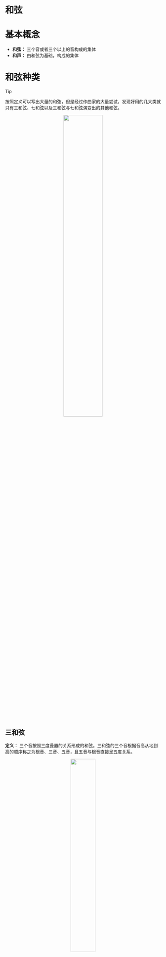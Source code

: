 # 和弦

# 基本概念 

- **和弦：** 三个音或者三个以上的音构成的集体
- **和声：** 由和弦为基础，构成的集体


# 和弦种类

> [!tip]
> 按照定义可以写出大量的和弦，但是经过作曲家的大量尝试，发现好用的几大类就只有三和弦、七和弦以及三和弦与七和弦演变出的其他和弦。

<p style="text-align:center;"><img src="/musical_theory/image/foundation/chords.jpg" width="50%" align="middle" /></p>

## 三和弦

**定义：** 三个音按照三度叠置的关系形成的和弦。三和弦的三个音根据音高从地到高的顺序称之为根音、三音、五音，且五音与根音直接呈五度关系。

<p style="text-align:center;"><img src="/musical_theory/image/foundation/chordThree.jpg" width="40%" align="middle" /></p>

同样经过作曲家的大量尝试，三和弦中常用的也只有四个和弦，即大三和弦、小三和弦、增三和弦、减三和弦。

- 大三和弦：三音与根音是大三度、三音与五音是小三度。相对明亮、温馨
    <p style="text-align:center;"><img src="/musical_theory/image/foundation/majorTriad.jpg" width="40%" align="middle" /></p>

- 小三和弦：三音与根音是小三度、三音与五音是大三度。相对黯淡、忧伤

    <p style="text-align:center;"><img src="/musical_theory/image/foundation/minorTriad.jpg" width="40%" align="middle" /></p>

- 增三和弦：三音与根音是大三度、三音与五音是大三度。相对紧张、压抑，因为五音与根音呈增五度关系，属于不协和音程
    <p style="text-align:center;"><img src="/musical_theory/image/foundation/augmentTraid.jpg" width="40%" align="middle" /></p>
- 减三和弦：三音与根音是小三度、三音与五音是小三度。相对紧张、压抑，因为五音与根音呈减五度关系，属于不协和音程
    <p style="text-align:center;"><img src="/musical_theory/image/foundation/diminishedTriad.jpg" width="40%" align="middle" /></p>

## 三和弦转位

- 第一转位：根音转位，低音与根音为六度，也称之为「六和弦」
- 第二转位：根音与三音转位，低音与根音为四度，低音与三音为六度，也称之为「四六和弦」
- 转位的修饰词与原位保持一致，例如大三和弦的第二转位就是大四六和弦

<p style="text-align:center;"><img src="/musical_theory/image/foundation/inversionTriad.jpg" width="75%" align="middle" /></p>

## 七和弦

**定义：** 四个音按照三度叠置的关系构成的和弦。

<p style="text-align:center;"><img src="/musical_theory/image/foundation/seventhChord.jpg" width="35%" align="middle" /></p>

**命名：** AB七和弦
- A: 根三五音形成的是A三和弦
- B：根音与七音构成B七度

<p style="text-align:center;"><img src="/musical_theory/image/foundation/seventhChordName.jpg" width="65%" align="middle" /></p>

<p style="text-align:center;"><img src="/musical_theory/image/foundation/seventhChords.jpg" width="75%" align="middle" /></p>

**大七升五和弦：** 将五音降低半音就是大七和弦，因此可以将增大和弦说成是大七升五和弦。小七降五和弦同理，小七和弦的五音降低半音就是减小七和弦。

<p style="text-align:center;"><img src="/musical_theory/image/foundation/sevenUpFive.jpg" width="50%" align="middle" /></p>

## 七和弦转位

**命名**：低音与七音、根音的度数来命名

<p style="text-align:center;"><img src="/musical_theory/image/foundation/inversionSeventh.jpg" width="75%" align="middle" /></p>

转位首先转根音，由于根音与七音相差七度，转位后根音肯定和七音挨着，且相差两度，因此要确定转位后的根音，肯定要去找呈两度的音。

<p style="text-align:center;"><img src="/musical_theory/image/foundation/judgSeventhInversion.jpg" width="65%" align="middle" /></p>

## 其他和弦

<p style="text-align:center;"><img src="/musical_theory/image/foundation/otherChord.jpg" width="75%" align="middle" /></p>



# 和弦标记

## 和弦固定标记法

- 四种三和弦标记：
    <p style="text-align:center;"><img src="/musical_theory/image/foundation/triadSign1.jpg" width="50%" align="middle" /></p>

- 七种七和弦标记：
    <p style="text-align:center;"><img src="/musical_theory/image/foundation/seventhSign1.jpg" width="75%" align="middle" /></p>

- slash和弦：和弦名 / 低音。用于表示三和弦与七和弦的转位和弦
    <p style="text-align:center;"><img src="/musical_theory/image/foundation/slash.jpg" width="75%" align="middle" /></p>

- 九音、十一音、十三音：在和弦音生成原理中，9 代表与根音呈大九度的音；11 代表与根音呈纯十一度的音；13 代表与根音呈大十三度的音；若有升降号，那么就对音程进行升降，例如 b13 代表与根音呈小十三度的音。
    <p style="text-align:center;"><img src="/musical_theory/image/foundation/externChord.jpg" width="75%" align="middle" /></p>

    - 直接写 9, 11, 13 表示是包含了所有的三度叠加音，例如 G13 是包含了根音、三音、五音、七音、九音、十一音、十三音
    - 有 () 或者 add 符号，则表示原则上添加一个音
    - 和弦优先省略五音

- 加音和弦：在某一个和弦上添加一个音
    <p style="text-align:center;"><img src="/musical_theory/image/foundation/addChord.jpg" width="25%" align="middle" /></p>
    <p style="text-align:center;"><img src="/musical_theory/image/foundation/addChords.jpg" width="60%" align="middle" /></p>

- 挂留和弦（sus和弦）：当前和弦中的某一个音占用了下一个和弦中某个音的时值，并且这个音被推迟演奏
    <p style="text-align:center;"><img src="/musical_theory/image/foundation/suspension.jpg" width="50%" align="middle" /></p>

    经过使用尝试，只剩下两种形式：
    - **sus4(sus)**：纯四度音挤掉三音，三音后面可以不出现
    - **sus2**：大二度音挤掉三音，三音在后面可以不出现

- 省略和弦（omit和弦）: 省略和弦中的某个音
    <p style="text-align:center;"><img src="/musical_theory/image/foundation/omitChord.jpg" width="75%" align="middle" /></p>

## 和弦功能级数标记法

### 级数

对于自然大调中的每个音阶可以使用罗马数字进行标记
<p style="text-align:center;"><img src="/musical_theory/image/foundation/ModeSymbol.jpg" width="75%" align="middle" /></p>

以上面的调内音阶组合出和弦

<p style="text-align:center;"><img src="/musical_theory/image/foundation/ModeChord.jpg" width="75%" align="middle" /></p>

换一个调式

<p style="text-align:center;"><img src="/musical_theory/image/foundation/ModeOther.jpg" width="75%" align="middle" /></p>

### 功能

和弦根据特性，可以划分为三个功能，和弦的变化一般就是在这三个功能之间来回切换

<p style="text-align:center;"><img src="/musical_theory/image/foundation/property.jpg" width="50%" align="middle" /></p>

然后根据功能对调式进行标记

<p style="text-align:center;"><img src="/musical_theory/image/foundation/ModeProperty.jpg" width="75%" align="middle" /></p>

## 特殊记号

- 六和弦具有两种含义
    <p style="text-align:center;"><img src="/musical_theory/image/foundation/chord6.jpg" width="50%" align="middle" /></p>

- 六九和弦：三和弦 + 大六度音 + 大九度音，即 Xadd6add9
    <p style="text-align:center;"><img src="/musical_theory/image/foundation/chord69.jpg" width="25%" align="middle" /></p>

- 五和弦：就是三和弦省略了三音，即 Xomit3
    <p style="text-align:center;"><img src="/musical_theory/image/foundation/chord5.jpg" width="50%" align="middle" /></p>

# 广义和弦

上文介绍的所有和弦都是狭义上的和弦定义，广义的和弦只看两部分：**构成音 + 低音**，构成音由狭义和弦定义所确定

<p style="text-align:center;"><img src="/musical_theory/image/foundation/generializedChord.jpg" width="75%" align="middle" /></p>

在引入广义和弦的定义后，转位在构建和声就有了很大的作用
1. 和弦的声部变化更加流畅
2. 低音线条的构造

<p style="text-align:center;"><img src="/musical_theory/image/foundation/inversion.jpg" width="50%" align="middle" /></p>

# 和弦织体

- 柱式织体
    <p style="text-align:center;"><img src="/musical_theory/image/foundation/texture1.jpg" width="75%" align="middle" /></p>
- 分解织体
    <p style="text-align:center;"><img src="/musical_theory/image/foundation/texture2.jpg" width="75%" align="middle" /></p>
    
